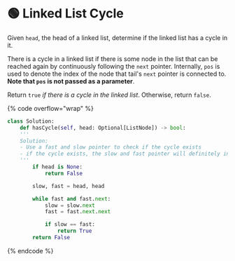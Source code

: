 # 🟢 Linked List Cycle

Given `head`, the head of a linked list, determine if the linked list has a cycle in it.

There is a cycle in a linked list if there is some node in the list that can be reached again by continuously following the `next` pointer. Internally, `pos` is used to denote the index of the node that tail's `next` pointer is connected to. **Note that `pos` is not passed as a parameter**.

Return `true` _if there is a cycle in the linked list_. Otherwise, return `false`.

{% code overflow="wrap" %}
```python
class Solution:
    def hasCycle(self, head: Optional[ListNode]) -> bool:
    '''
    Solution:
    - Use a fast and slow pointer to check if the cycle exists
    - if the cycle exists, the slow and fast pointer will definitely intersect at some point. Else, the fast pointer will reach the end of the linked list
    '''
        if head is None:
            return False

        slow, fast = head, head

        while fast and fast.next:
            slow = slow.next
            fast = fast.next.next

            if slow == fast:
                return True
        return False
```
{% endcode %}
